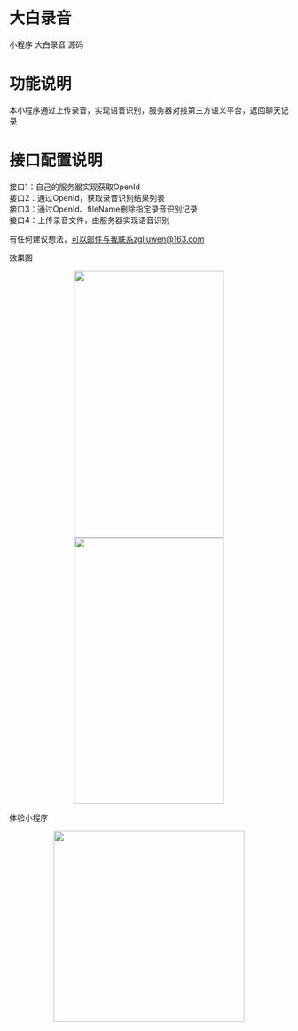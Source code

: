 # 大白录音
小程序 大白录音 源码

# 功能说明
本小程序通过上传录音，实现语音识别，服务器对接第三方语义平台，返回聊天记录

# 接口配置说明  
接口1：自己的服务器实现获取OpenId  
接口2：通过OpenId，获取录音识别结果列表  
接口3：通过OpenId、fileName删除指定录音识别记录  
接口4：上传录音文件，由服务器实现语音识别
    
有任何建议想法，可以邮件与我联系zgliuwen@163.com  
  
效果图  
<div align=center><img width="270" height="480" src="https://github.com/zgliuwen/dabailuyin/blob/master/screenshot/%E5%9B%BE%E7%89%871.png"/></div>  
<div align=center><img width="270" height="480" src="https://github.com/zgliuwen/dabailuyin/blob/master/screenshot/%E5%9B%BE%E7%89%872.png"/></div>  

  
  
体验小程序  
<div align=center><img width="344" height="344" src="https://github.com/zgliuwen/dabailuyin/blob/master/screenshot/%E5%9B%BE%E7%89%873.jpg"/></div>
